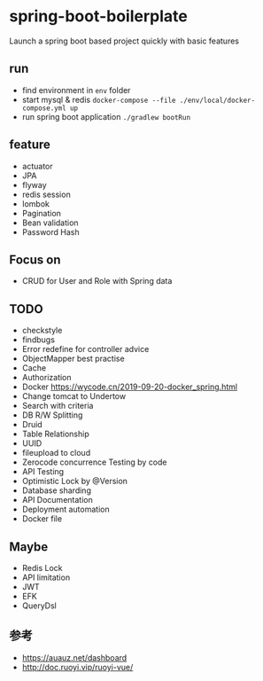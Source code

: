 # spring-boot-boilerplate

Launch a spring boot based project quickly with basic features 

## run 

- find environment in `env` folder
- start mysql & redis `docker-compose --file ./env/local/docker-compose.yml up`
- run spring boot application `./gradlew bootRun`

## feature

- actuator
- JPA
- flyway
- redis session
- lombok
- Pagination
- Bean validation
- Password Hash

## Focus on 

- CRUD for User and Role with Spring data 

## TODO

- checkstyle
- findbugs
- Error redefine for controller advice
- ObjectMapper best practise
- Cache
- Authorization
- Docker https://wycode.cn/2019-09-20-docker_spring.html
- Change tomcat to Undertow
- Search with criteria  
- DB R/W Splitting 
- Druid
- Table Relationship 
- UUID
- fileupload to cloud
- Zerocode concurrence Testing by code
- API Testing
- Optimistic Lock by @Version 
- Database sharding
- API Documentation
- Deployment automation
- Docker file

## Maybe

- Redis Lock
- API limitation
- JWT
- EFK
- QueryDsl

## 参考

- https://auauz.net/dashboard
- http://doc.ruoyi.vip/ruoyi-vue/
